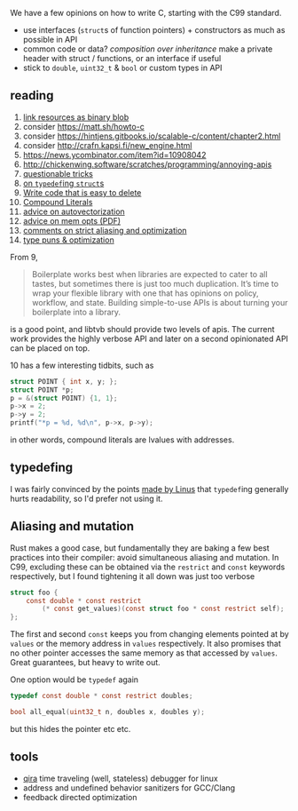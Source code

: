 We have a few opinions on how to write C, starting with the C99 standard.

- use interfaces (`struct`s of function pointers) + constructors as much as possible in API
- common code or data? _composition over inheritance_ make a private header with struct / functions, or an interface if useful
- stick to `double`, `uint32_t` & `bool` or custom types in API 

## reading
1. [link resources as binary blob](http://smackerelofopinion.blogspot.fr/2015/12/incorporating-and-accesses-binary-data.html?m=1)
2. consider https://matt.sh/howto-c
3. consider https://hintjens.gitbooks.io/scalable-c/content/chapter2.html
4. consider http://crafn.kapsi.fi/new_engine.html
5. https://news.ycombinator.com/item?id=10908042
6. http://chickenwing.software/scratches/programming/annoying-apis
7. [questionable tricks](http://stackoverflow.com/questions/599365/what-is-your-favorite-c-programming-trick?rq=1)
8. [on `typedef`ing `struct`s](http://yarchive.net/comp/linux/typedefs.html)
9. [Write code that is easy to delete](http://programmingisterrible.com/post/139222674273/write-code-that-is-easy-to-delete-not-easy-to)
10. [Compound Literals](http://www.drdobbs.com/the-new-c-compound-literals/184401404)
11. [advice on autovectorization](http://locklessinc.com/articles/vectorize/)
12. [advice on mem opts (PDF)](http://www.research.scea.com/research/pdfs/GDC2003_Memory_Optimization_18Mar03.pdf)
13. [comments on strict aliasing and optimization](http://blog.regehr.org/archives/1307)
14. [type puns & optimization](http://blog.regehr.org/archives/959)

From 9, 

> Boilerplate works best when libraries are expected to cater to all tastes, but sometimes there is just too much duplication. It’s time to wrap your flexible library with one that has opinions on policy, workflow, and state. Building simple-to-use APIs is about turning your boilerplate into a library.

is a good point, and libtvb should provide two levels of apis. The current work provides the highly verbose API and later on a second opinionated API can be placed on top.

10 has a few interesting tidbits, such as 
```c
struct POINT { int x, y; };
struct POINT *p;
p = &(struct POINT) {1, 1};
p->x = 2;
p->y = 2;
printf("*p = %d, %d\n", p->x, p->y);
```
in other words, compound literals are lvalues with addresses.

## typedefing

I was fairly convinced by the points [made by Linus](http://yarchive.net/comp/linux/typedefs.html) that `typedef`ing generally hurts readability, so I'd prefer not using it.

## Aliasing and mutation

Rust makes a good case, but fundamentally they are baking a few best practices into their compiler: avoid simultaneous aliasing and mutation. In C99, excluding these can be obtained via the `restrict` and `const` keywords respectively, but I found tightening it all down was just too verbose

```c
struct foo {
    const double * const restrict
        (* const get_values)(const struct foo * const restrict self);
};
```

The first and second `const` keeps you from changing elements pointed at by `values` or the memory address in `values` respectively. It also promises that no other pointer accesses the same memory as that accessed by `values`. Great guarantees, but heavy to write out.

One option would be `typedef` again
```c
typedef const double * const restrict doubles;

bool all_equal(uint32_t n, doubles x, doubles y);
```
but this hides the pointer etc etc.

## tools

- [qira](http://qira.me/) time traveling (well, stateless) debugger for linux
- address and undefined behavior sanitizers for GCC/Clang
- feedback directed optimization